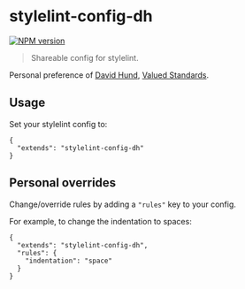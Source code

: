 # stylelint-config-dh

[![NPM version](http://img.shields.io/npm/v/stylelint-config-suitcss.svg)](https://www.npmjs.org/package/stylelint-config-dh)

> Shareable config for stylelint.

Personal preference of [David Hund](https://github.com/davidhund), [Valued Standards](https://valuedstandards.com).


## Usage

Set your stylelint config to:

```
{
  "extends": "stylelint-config-dh"
}
```
## Personal overrides

Change/override rules by adding a `"rules"` key to your config.

For example, to change the indentation to spaces:

```
{
  "extends": "stylelint-config-dh",
  "rules": {
    "indentation": "space"
  }
}
```
